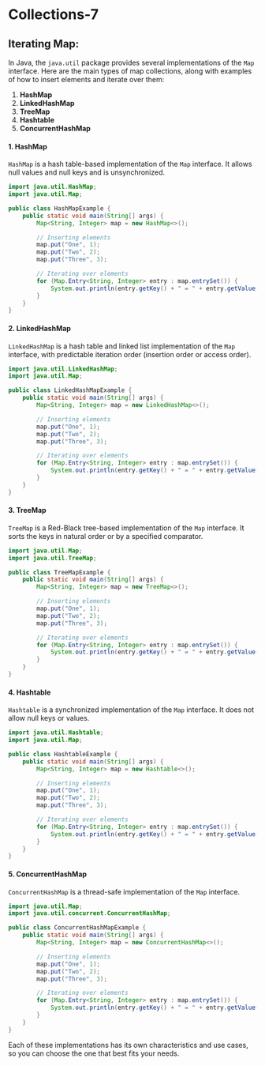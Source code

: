 # Collections-7

## Iterating Map:

In Java, the `java.util` package provides several implementations of the `Map` interface. Here are the main types of map collections, along with examples of how to insert elements and iterate over them:

1. **HashMap**
2. **LinkedHashMap**
3. **TreeMap**
4. **Hashtable**
5. **ConcurrentHashMap**

#### 1. HashMap

`HashMap` is a hash table-based implementation of the `Map` interface. It allows null values and null keys and is unsynchronized.

```java
import java.util.HashMap;
import java.util.Map;

public class HashMapExample {
    public static void main(String[] args) {
        Map<String, Integer> map = new HashMap<>();

        // Inserting elements
        map.put("One", 1);
        map.put("Two", 2);
        map.put("Three", 3);

        // Iterating over elements
        for (Map.Entry<String, Integer> entry : map.entrySet()) {
            System.out.println(entry.getKey() + " = " + entry.getValue());
        }
    }
}
```

#### 2. LinkedHashMap

`LinkedHashMap` is a hash table and linked list implementation of the `Map` interface, with predictable iteration order (insertion order or access order).

```java
import java.util.LinkedHashMap;
import java.util.Map;

public class LinkedHashMapExample {
    public static void main(String[] args) {
        Map<String, Integer> map = new LinkedHashMap<>();

        // Inserting elements
        map.put("One", 1);
        map.put("Two", 2);
        map.put("Three", 3);

        // Iterating over elements
        for (Map.Entry<String, Integer> entry : map.entrySet()) {
            System.out.println(entry.getKey() + " = " + entry.getValue());
        }
    }
}
```

#### 3. TreeMap

`TreeMap` is a Red-Black tree-based implementation of the `Map` interface. It sorts the keys in natural order or by a specified comparator.

```java
import java.util.Map;
import java.util.TreeMap;

public class TreeMapExample {
    public static void main(String[] args) {
        Map<String, Integer> map = new TreeMap<>();

        // Inserting elements
        map.put("One", 1);
        map.put("Two", 2);
        map.put("Three", 3);

        // Iterating over elements
        for (Map.Entry<String, Integer> entry : map.entrySet()) {
            System.out.println(entry.getKey() + " = " + entry.getValue());
        }
    }
}
```

#### 4. Hashtable

`Hashtable` is a synchronized implementation of the `Map` interface. It does not allow null keys or values.

```java
import java.util.Hashtable;
import java.util.Map;

public class HashtableExample {
    public static void main(String[] args) {
        Map<String, Integer> map = new Hashtable<>();

        // Inserting elements
        map.put("One", 1);
        map.put("Two", 2);
        map.put("Three", 3);

        // Iterating over elements
        for (Map.Entry<String, Integer> entry : map.entrySet()) {
            System.out.println(entry.getKey() + " = " + entry.getValue());
        }
    }
}
```

#### 5. ConcurrentHashMap

`ConcurrentHashMap` is a thread-safe implementation of the `Map` interface.

```java
import java.util.Map;
import java.util.concurrent.ConcurrentHashMap;

public class ConcurrentHashMapExample {
    public static void main(String[] args) {
        Map<String, Integer> map = new ConcurrentHashMap<>();

        // Inserting elements
        map.put("One", 1);
        map.put("Two", 2);
        map.put("Three", 3);

        // Iterating over elements
        for (Map.Entry<String, Integer> entry : map.entrySet()) {
            System.out.println(entry.getKey() + " = " + entry.getValue());
        }
    }
}
```

Each of these implementations has its own characteristics and use cases, so you can choose the one that best fits your needs.
